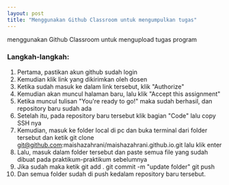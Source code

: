 ```yaml
---
layout: post
title: "Menggunakan Github Classroom untuk mengumpulkan tugas"
---
```


menggunakan Github Classroom untuk mengupload tugas program

<!--more-->

### Langkah-langkah:
1. Pertama, pastikan akun github sudah login
2. Kemudian klik link yang dikirimkan oleh dosen
3. Ketika sudah masuk ke dalam link tersebut, klik "Authorize"
4. Kemudian akan muncul halaman baru, lalu klik "Accept this assignment"
5. Ketika muncul tulisan "You're ready to go!" maka sudah berhasil, dan repository baru sudah ada
6. Setelah itu, pada repository baru tersebut klik bagian "Code" lalu copy SSH nya
7. Kemudian, masuk ke folder local di pc dan buka terminal dari folder tersebut dan ketik
    git clone git@github.com:maishazahrani/maishazahrani.github.io.git
    lalu klik enter
8. Lalu, masuk dalam folder tersebut dan paste semua file yang sudah dibuat pada        praktikum-praktikum sebelumnya
9. Jika sudah maka ketik
    git add .
    git commit -m "update folder"
    git push
10. Dan semua folder sudah di push kedalam repository baru tersebut.
